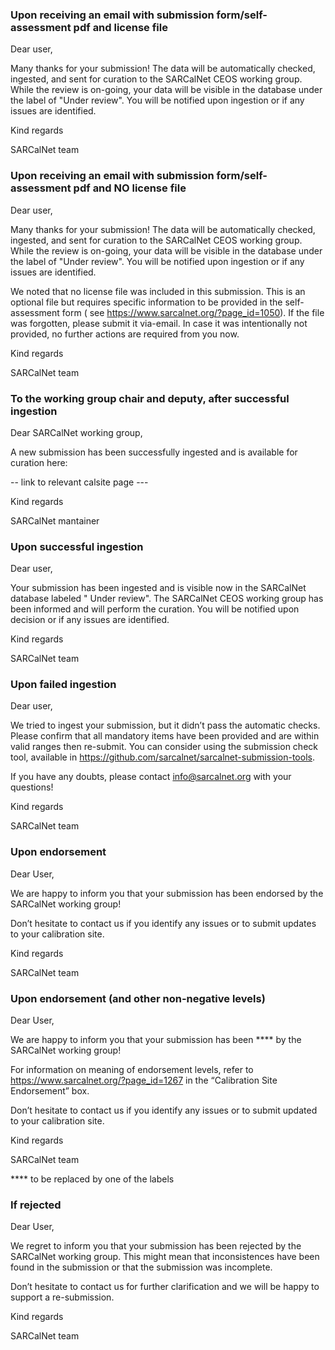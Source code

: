 ### Upon receiving an email with submission form/self-assessment pdf and license file

Dear user,

Many thanks for your submission! The data will be automatically checked, ingested, and
sent for curation to the SARCalNet CEOS working group. While the review is on-going,
your data will be visible in the database under the label of "Under review". You will be
notified upon ingestion or if any issues are identified.

Kind regards

SARCalNet team

### Upon receiving an email with submission form/self-assessment pdf and NO license file

Dear user,

Many thanks for your submission! The data will be automatically checked, ingested, and
sent for curation to the SARCalNet CEOS working group. While the review is on-going,
your data will be visible in the database under the label of "Under review". You will be
notified upon ingestion or if any issues are identified.

We noted that no license file was included in this submission. This is an optional file
but requires specific information to be provided in the self-assessment form (
see https://www.sarcalnet.org/?page_id=1050). If the file was forgotten, please submit
it via-email. In case it was intentionally not provided, no further actions are required
from you now.

Kind regards

SARCalNet team

### To the working group chair and deputy, after successful ingestion

Dear SARCalNet working group,

A new submission has been successfully ingested and is available for curation here:

-- link to relevant calsite page ---

Kind regards

SARCalNet mantainer

### Upon successful ingestion

Dear user,

Your submission has been ingested and is visible now in the SARCalNet database labeled "
Under review". The SARCalNet CEOS working group has been informed and will perform the
curation. You will be notified upon decision or if any issues are identified.

Kind regards

SARCalNet team

### Upon failed ingestion

Dear user,

We tried to ingest your submission, but it didn’t pass the automatic checks. Please
confirm that all mandatory items have been provided and are within valid ranges then
re-submit. You can consider using the submission check tool, available
in https://github.com/sarcalnet/sarcalnet-submission-tools.

If you have any doubts, please contact info@sarcalnet.org with your questions!

Kind regards

SARCalNet team

### Upon endorsement

Dear User,

We are happy to inform you that your submission has been endorsed by the SARCalNet
working group!

Don’t hesitate to contact us if you identify any issues or to submit updates to your
calibration site.

Kind regards

SARCalNet team

### Upon endorsement (and other non-negative levels)

Dear User,

We are happy to inform you that your submission has been **** by the SARCalNet working
group!

For information on meaning of endorsement levels, refer
to https://www.sarcalnet.org/?page_id=1267 in the “Calibration Site Endorsement” box.

Don’t hesitate to contact us if you identify any issues or to submit updated to your
calibration site.

Kind regards

SARCalNet team

**** to be replaced by one of the labels

### If rejected

Dear User,

We regret to inform you that your submission has been rejected by the SARCalNet working
group. This might mean that inconsistences have been found in the submission or that the
submission was incomplete.

Don’t hesitate to contact us for further clarification and we will be happy to support a
re-submission.

Kind regards

SARCalNet team